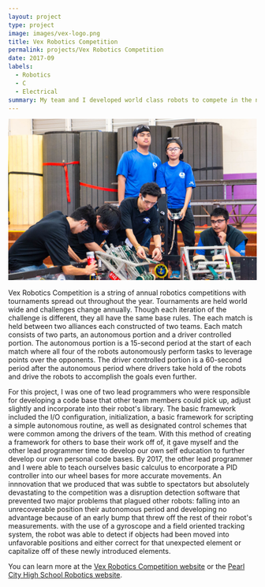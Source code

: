 ```yaml
---
layout: project
type: project
image: images/vex-logo.png
title: Vex Robotics Competition
permalink: projects/Vex Robotics Competition
date: 2017-09
labels:
  - Robotics
  - C
  - Electrical
summary: My team and I developed world class robots to compete in the numerous Vex Robotics Competitions throughout the years.
---
```


<img class="ui fluid rounded image" src="../images/vex-match.jpg">

Vex Robotics Competition is a string of annual robotics competitions with tournaments spread out throughout the year. Tournaments are held world wide and challenges change annually. Though each iteration of the challenge is different, they all have the same base rules. The each match is held between two alliances each constructed of two teams. Each match consists of two parts, an autonomous portion and a driver controlled portion. The autonomous portion is a 15-second period at the start of each match where all four of the robots autonomously perform tasks to leverage points over the opponents. The driver controlled portion is a 60-second period after the autonomous period where drivers take hold of the robots and drive the robots to accomplish the goals even further.

For this project, I was one of two lead programmers who were responsible for developing a code base that other team members could pick up, adjust slightly and incorporate into their robot's library. The basic framework included the I/O configuration, initialization, a basic framework for scripting a simple autonomous routine, as well as designated control schemes that were common among the drivers of the team. With this method of creating a framework for others to base their work off of, it gave myself and the other lead programmer time to develop our own self education to further develop our own personal code bases. By 2017, the other lead programmer and I were able to teach ourselves basic calculus to encorporate a PID controller into our wheel bases for more accurate movements. An innnovation that we produced that was subtle to spectators but absolutely devastating to the competition was a disruption detection software that prevented two major problems that plagued other robots: falling into an unrecoverable position their autonomous period and developing no advantage because of an early bump that threw off the rest of their robot's measurements. with the use of a gyroscope and a field oriented tracking system, the robot was able to detect if objects had been moved into unfavorable positions and either correct for that unexpected element or capitalize off of these newly introduced elements.

You can learn more at the [Vex Robotics Competition website](https://www.roboticseducation.org/vex-robotics-competition/) or the [Pearl City High School Robotics website](https://chargerrobotics.weebly.com/).
